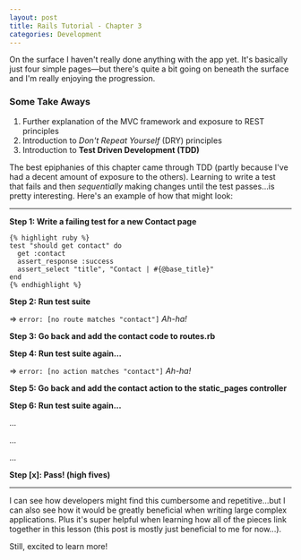 ```yaml
---
layout: post
title: Rails Tutorial - Chapter 3
categories: Development
---
```

On the surface I haven't really done anything with the app yet. It's basically just four simple pages&mdash;but there's quite a bit going on beneath the surface and I'm really enjoying the progression. 

### Some Take Aways

1. Further explanation of the MVC framework and exposure to REST principles
2. Introduction to _Don't Repeat Yourself_ (DRY) principles
3. Introduction to **Test Driven Development (TDD)**

The best epiphanies of this chapter came through TDD (partly because I've had a decent amount of exposure to the others). Learning to write a test that fails and then _sequentially_ making changes until the test passes...is pretty interesting. Here's an example of how that might look:

---

**Step 1: Write a failing test for a new Contact page**

    {% highlight ruby %}
    test "should get contact" do
      get :contact
      assert_response :success
      assert_select "title", "Contact | #{@base_title}"
    end
    {% endhighlight %}

**Step 2: Run test suite**

=> `error: [no route matches "contact"]` _Ah-ha!_

**Step 3: Go back and add the contact code to routes.rb**

**Step 4: Run test suite again...**

=> `error: [no action matches "contact"]` _Ah-ha!_

**Step 5: Go back and add the contact action to the static_pages controller**

**Step 6: Run test suite again...**

...

...

...

**Step [x]: Pass! (high fives)**

---

I can see how developers might find this cumbersome and repetitive...but I can also see how it would be greatly beneficial when writing large complex applications. Plus it's super helpful when learning how all of the pieces link together in this lesson (this post is mostly just beneficial to me for now...).

Still, excited to learn more!